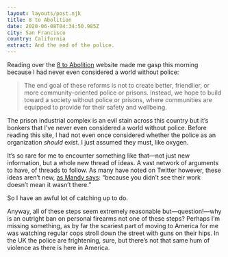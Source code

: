 ```yaml
---
layout: layouts/post.njk
title: 8 to Abolition
date: 2020-06-08T04:34:50.985Z
city: San Francisco
country: California
extract: And the end of the police.
---
```


Reading over the [8 to Abolition](https://www.8toabolition.com/) website made me gasp this morning because I had never even considered a world without police:

> The end goal of these reforms is not to create better, friendlier, or more community-oriented police or prisons. Instead, we hope to build toward a society without police or prisons, where communities are equipped to provide for their safety and wellbeing.

The prison industrial complex is an evil stain across this country but it’s bonkers that I’ve never even considered a world without police. Before reading this site, I had not even once considered whether the police as an organization _should_ exist. I just assumed they must, like oxygen.

It’s so rare for me to encounter something like that—not just new information, but a whole new thread of ideas. A vast network of arguments to have, of threads to follow. As many have noted on Twitter however, these ideas aren’t new, [as Mandy says](https://twitter.com/aworkinglibrary/status/1269742437267841025): “because you didn’t see their work doesn’t mean it wasn’t there.”

So I have an awful lot of catching up to do.

Anyway, all of these steps seem extremely reasonable but—question!—why is an outright ban on personal firearms not one of these steps? Perhaps I’m missing something, as by far the scariest part of moving to America for me was watching regular cops stroll down the street with guns on their hips. In the UK the police are frightening, sure, but there’s not that same hum of violence as there is here in America.
